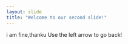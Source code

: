 ```yaml
---
layout: slide
title: "Welcome to our second slide!"
---
```

i am fine,thanku
Use the left arrow to go back!
